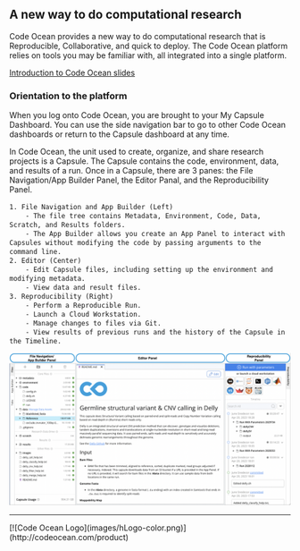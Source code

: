 ## A new way to do computational research

Code Ocean provides a new way to do computational research that is Reproducible, Collaborative, and quick to deploy. The Code Ocean platform relies on tools you may be familiar with, all integrated into a single platform. 

[Introduction to Code Ocean slides]()

### Orientation to the platform

When you log onto Code Ocean, you are brought to your My Capsule Dashboard. You can use the side navigation bar to go to other Code Ocean dashboards or return to the Capsule dashboard at any time. <br>

In Code Ocean, the unit used to create, organize, and share research projects is a Capsule. The Capsule contains the code, environment, data, and results of a run. Once in a Capsule, there are 3 panes: the File Navigation/App Builder Panel, the Editor Panal, and the Reproducibility Panel. 

    1. File Navigation and App Builder (Left)
        - The file tree contains Metadata, Environment, Code, Data, Scratch, and Results folders.
        - The App Builder allows you create an App Panel to interact with Capsules without modifying the code by passing arguments to the command line.
    2. Editor (Center)
        - Edit Capsule files, including setting up the environment and modifying metadata.
        - View data and result files.
    3. Reproducibility (Right)
        - Perform a Reproducible Run.
        - Launch a Cloud Workstation.
        - Manage changes to files via Git.
        - View results of previous runs and the history of the Capsule in the Timeline.

![png](images/3_panes_of_capsule_UI.png)


<hr>
[![Code Ocean Logo](images/hLogo-color.png)](http://codeocean.com/product)